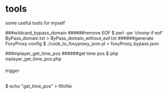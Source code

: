 tools
=====

some useful tools for myself

###wildcard_bypass_domain
######remove EOF
$ perl -pe 'chomp if eof' ByPass_domain.txt  > ByPass_domain_without_eof.txt
######generate FoxyProxy config
$ ./cook_to_foxyproxy_json.pl > foxyProxy_bypass.json

###mplayer_get_time_pos 
######get time pos
$ php mplayer_get_time_pos.php
###### trigger
$ echo "get_time_pos" > fifofile
